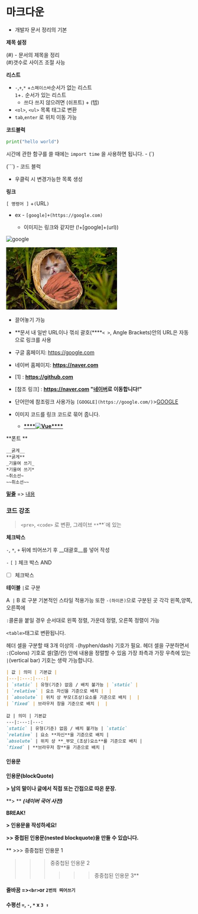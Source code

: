 # 마크다운

+ 개발자 문서 정리의 기본



**제목 설정**

(#) - 문서의 제목을 정리  
(#)갯수로 사이즈 조절 사능





**리스트**

+ `-`,`+`,`*` +`스페이스바`순서가 없는 리스트  
  `1`+`.`  순서가 있는 리스트 
  + 쓰다 쓰지 않으려면  (쉬프트) + (텝)
+ `<ol>`, `<ul>` 목록 태그로 변환
+ `tab`,`enter` 로 위치 이동 가능



**코드블럭**



```python
print("hello world")
```

시간에 관한 함구를 쓸 때에는 `import time` 을 사용하면 됩니다. - (`)

(```) - 코드 블럭

- 우클릭 시  변경가능한 목록 생성



**링크**

`[ 명령어 ]` +`(`URL`)`

+ ex - `[google]+(https://google.com)`

  + 이미지는 링크와 같지만 (!+[google]+(url))

![google](C:/Users/enjoy/Desktop/cat.jpg)



![The Cat Raised by a Mouse - YouTube](markdown.assets/images.jpeg)



+ 끌어놓기 가능

+ **문서 내 일반 URL이나 꺾쇠 괄호(****`< >`, Angle Brackets)안의 URL은 자동으로 링크를 사용

+  구글 홈페이지: https://google.com

+  네이버 홈페이지: **<https://naver.com>** 

  [Dribbble link]: **https://dribbble.com**

+ [1] : **https://github.com** 

+ [참조 링크] : **https://naver.com "[네이버]()로 이동합니다!"**

+ 단어안에 참조링크 사용가능 `[GOOGLE](https://google.com/)`>[GOOGLE](https://google.com/)

+ 이미지 코드를 링크 코드로 묶어 줍니다.
  + **[****![Vue****](****/images/vue.png****)](****https://kr.vuejs.org/****)**



**폰트 **

```null
__굵게__
**굵게**
_기울여 쓰기_
*기울여 쓰기*
~취소선~
~~취소선~~
```



<u>**밑줄**</u>   => <u>  내용 </u>



### 코드 강조

> `<pre>`, `<code>` 로 변환, 그레이브 `**`**`에 있는





**체크박스**

`-`, `*`, `+` 뒤에 띄어쓰기 후 __대괄호__를 넣어 작성 

`-` `[` `]` 체크 박스 AND 

- [ ] 체크박스 

  



**테이블** `|`로 구분

A` |` B  로 구분 기본적인 스타일 적용가능 또한 `-(하이픈)`으로 구분된 곳 각각  왼쪽,양쪽,오른쪽에

 `:`콜론을 붙일 경우 순서대로 왼쪽 정렬, 가운데 정렬, 오른쪽 정렬이 가능

`<table>`태그로 변환됩니다.

헤더 셀을 구분할 때 3개 이상의 `-`(hyphen/dash) 기호가 필요.
헤더 셀을 구분하면서 `:`(Colons) 기호로 셀(열/칸) 안에 내용을 정렬할 수 있음
가장 좌측과 가장 우측에 있는 `|`(vertical bar) 기호는 생략 가능합니다.

``` markdown
| 값 | 의미 | 기본값 |
|---|:---:|---:|
| `static` | 유형(기준) 없음 / 배치 불가능 | `static` |
| `relative` | 요소 자신을 기준으로 배치 |  |
| `absolute` | 위치 상 부모(조상)요소를 기준으로 배치 |  |
| `fixed` | 브라우저 창을 기준으로 배치 |  |

값 | 의미 | 기본값
---|:---:|---:
`static` | 유형(기준) 없음 / 배치 불가능 | `static`
`relative` | 요소 **자신**을 기준으로 배치 |
`absolute` | 위치 상 **_부모_(조상)요소**를 기준으로 배치 |
`fixed` | **브라우저 창**을 기준으로 배치 |
```



#### 인용문 

**인용문(blockQuote)** 

**> 남의 말이나 글에서 직접 또는 간접으로 따온 문장.** 

**> ** **_(네이버 국어 사전)_** 

**BREAK!** 

**> 인용문을 작성하세요!** 

**>> 중첩된 인용문(nested blockquote)을 만들 수 있습니다.**

** >>> 중중첩된 인용문 1 

> >> 중중첩된 인용문 2 
> >>
> >> >>> 중중첩된 인용문 3**





#### 줄바꿈  =>`<br>`or `2번의 띄어쓰기`   



#### 수평선  `=`, `-`, `*` x  `3 ↑`
